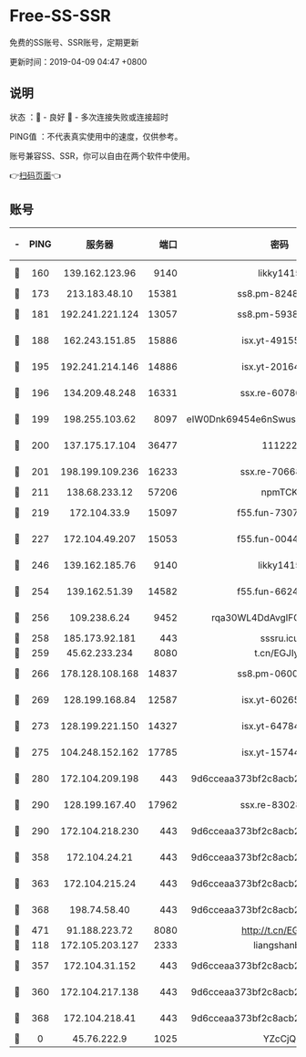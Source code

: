 # Free-SS-SSR

免费的SS账号、SSR账号，定期更新

更新时间：2019-04-09 04:47 +0800

## 说明

状态     ：🙂 - 良好 🙁 - 多次连接失败或连接超时

PING值   ：不代表真实使用中的速度，仅供参考。

账号兼容SS、SSR，你可以自由在两个软件中使用。

👉[扫码页面](https://liesauer.github.io/Free-SS-SSR/)👈

## 账号

|-|PING|服务器|端口|密码|加密方式|区域|
|:----:|:----:|:-----:|-----:|:----:|:----:|:----:|
|🙂|160|139.162.123.96|9140|likky1415|aes-256-cfb|JP|
|🙂|173|213.183.48.10|15381|ss8.pm-82487575|rc4-md5|RU|
|🙂|181|192.241.221.124|13057|ss8.pm-59380091|aes-256-cfb|US|
|🙂|188|162.243.151.85|15886|isx.yt-49155174|aes-256-cfb|US|
|🙂|195|192.241.214.146|14886|isx.yt-20164849|aes-256-cfb|US|
|🙂|196|134.209.48.248|16331|ssx.re-60780251|aes-256-cfb|US|
|🙂|199|198.255.103.62|8097|eIW0Dnk69454e6nSwuspv9DmS201tQ0D|aes-256-cfb|US|
|🙂|200|137.175.17.104|36477|111222|aes-256-cfb|CN|
|🙂|201|198.199.109.236|16233|ssx.re-70668248|aes-256-cfb|US|
|🙂|211|138.68.233.12|57206|npmTCK|rc4-md5|US|
|🙂|219|172.104.33.9|15097|f55.fun-73077519|aes-256-cfb|SG|
|🙂|227|172.104.49.207|15053|f55.fun-00442983|aes-256-cfb|SG|
|🙂|246|139.162.185.76|9140|likky1415|aes-256-cfb|DE|
|🙂|254|139.162.51.39|14582|f55.fun-66240156|aes-256-cfb|SG|
|🙂|256|109.238.6.24|9452|rqa30WL4DdAvgIFG6Fs3znzTa|aes-256-cfb|FR|
|🙂|258|185.173.92.181|443|sssru.icu|rc4-md5|RU|
|🙂|259|45.62.233.234|8080|t.cn/EGJIyrl|rc4-md5|CA|
|🙂|266|178.128.108.168|14837|ss8.pm-06000886|aes-256-cfb|SG|
|🙂|269|128.199.168.84|12587|isx.yt-60265263|aes-256-cfb|SG|
|🙂|273|128.199.221.150|14327|isx.yt-64784578|aes-256-cfb|SG|
|🙂|275|104.248.152.162|17785|isx.yt-15744802|aes-256-cfb|SG|
|🙂|280|172.104.209.198|443|9d6cceaa373bf2c8acb22e60b6a58be6|aes-256-cfb|US|
|🙂|290|128.199.167.40|17962|ssx.re-83028997|aes-256-cfb|SG|
|🙂|290|172.104.218.230|443|9d6cceaa373bf2c8acb22e60b6a58be6|aes-256-cfb|US|
|🙂|358|172.104.24.21|443|9d6cceaa373bf2c8acb22e60b6a58be6|aes-256-cfb|US|
|🙂|363|172.104.215.24|443|9d6cceaa373bf2c8acb22e60b6a58be6|aes-256-cfb|US|
|🙂|368|198.74.58.40|443|9d6cceaa373bf2c8acb22e60b6a58be6|aes-256-cfb|US|
|🙂|471|91.188.223.72|8080|http://t.cn/EGJIyrl|rc4-md5|RU|
|🙂|118|172.105.203.127|2333|liangshanbo|chacha20|JP|
|🙂|357|172.104.31.152|443|9d6cceaa373bf2c8acb22e60b6a58be6|aes-256-cfb|US|
|🙂|360|172.104.217.138|443|9d6cceaa373bf2c8acb22e60b6a58be6|aes-256-cfb|US|
|🙂|368|172.104.218.41|443|9d6cceaa373bf2c8acb22e60b6a58be6|aes-256-cfb|US|
|🙁|0|45.76.222.9|1025|YZcCjQ|rc4-md5|JP|
